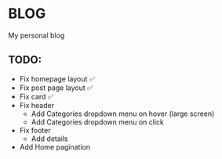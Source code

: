 # BLOG

My personal blog

## TODO:
- Fix homepage layout ✅
- Fix post page layout ✅
- Fix card ✅
- Fix header
    - Add Categories dropdown menu on hover (large screen)
    - Add Categories dropdown menu on click
- Fix footer
    - Add details
- Add Home pagination